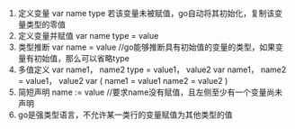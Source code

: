1. 定义变量
   var name type        若该变量未被赋值，go自动将其初始化，复制该变量类型的零值
2. 定义变量并赋值
   var name type = value    
3. 类型推断
   var name = value //go能够推断具有初始值的变量的类型，如果变量有初始值，那么可以省略type
4. 多值定义
   var name1， name2 type = value1， value2
   var name1， name2  = value1， value2
   var (
       name1 = value1
       name2 = value2
   )
5. 简短声明
   name := value   //要求name没有赋值，且左侧至少有一个变量尚未声明
6. go是强类型语言，不允许某一类行的变量赋值为其他类型的值
